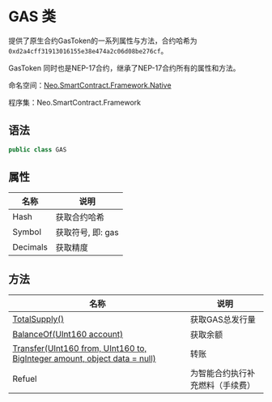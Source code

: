 # GAS 类

提供了原生合约GasToken的一系列属性与方法，合约哈希为`0xd2a4cff31913016155e38e474a2c06d08be276cf`。

GasToken 同时也是NEP-17合约，继承了NEP-17合约所有的属性和方法。

命名空间：[Neo.SmartContract.Framework.Native](../native.md)

程序集：Neo.SmartContract.Framework

## 语法

```c#
public class GAS
```

## 属性

| 名称              | 说明                                                         |
| ----------------- | ------------------------------------------------------------ |
| Hash              | 获取合约哈希                                            |
| Symbol           | 获取符号, 即: gas                                           |
| Decimals          | 获取精度                                   |

## 方法

| 名称                                                         | 说明                             |
| ------------------------------------------------------------ | -------------------------------- |
| [TotalSupply()](Gas/TotalSupply.md)                          | 获取GAS总发行量                  |
| [BalanceOf(UInt160 account)](Gas/BalanceOf.md)               | 获取余额                         |
| [Transfer(UInt160 from, UInt160 to, BigInteger amount, object data = null)](Gas/Transfer.md) | 转账                             |
| Refuel                                                       | 为智能合约执行补充燃料（手续费） |